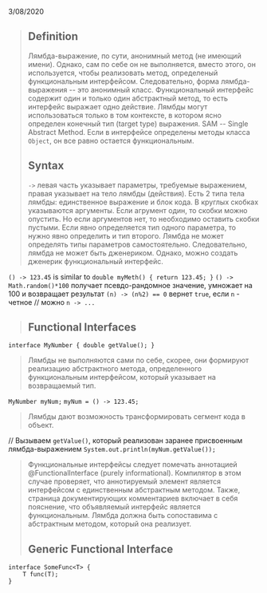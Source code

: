 3/08/2020
>## Definition
>Лямбда-выражение, по сути, анонимный метод (не имеющий имени). Однако, сам по себе он не выполняется, вместо этого, он используется, чтобы реализовать метод, определеный функциональным интерфейсом. Следовательно, форма лямбда-выражения -- это анонимный класс. 
>Функциональный интерфейс содержит один и только один абстрактный метод, то есть интерфейс выражает одно действие. Лямбды могут использоваться только в том контексте, в котором ясно определен конечный тип (target type) выражения. SAM -- Single Abstract Method.
>Если в интерфейсе определены методы класса `Object`, он все равно остается функциональным. 
>## Syntax
>`->` левая часть указывает параметры, требуемые выражением, правая указывает на тело лямбды (действия). 
>Есть 2 типа тела лямбды: единственное выражение и блок кода. 
>В круглых скобках указываются аргументы. Если агрумент один, то скобки можно опустить. Но если аргументов нет, то необходимо оставить скобки пустыми. 
>Если явно определяется тип одного параметра, то нужно явно определить и тип второго.
>Лямбда не может определять типы параметров самостоятельно. Следовательно, лямбда не может быть дженериком. Однако, можно создать дженерик функциональный интерфейс.

`() -> 123.45` is similar to `double myMeth() { return 123.45; }`
`() -> Math.random()*100` получает псевдо-рандомное значение, умножает на 100 и возвращает результат
`(n) -> (n%2) == 0` вернет `true`, если `n` - четное	// можно `n -> ...`
>## Functional Interfaces
`interface MyNumber { double getValue(); }`
>Лямбды не выполняются сами по себе, скорее, они формируют реализацию абстрактного метода, определенного функциональным интерфейсом, который указывает на возвращаемый тип. 

`MyNumber myNum;`
`myNum = () -> 123.45;`
>Лямбды дают возможность трансформировать сегмент кода в объект.

// Вызываем `getValue()`, который реализован заранее присвоенным лямбда-выражением
`System.out.println(myNum.getValue());`
> Функциональные интерфейсы следует помечать аннотацией @FunctionalInterface (purely informational). Компилятор в этом случае проверяет, что аннотируемый элемент является интерфейсом с единственным абстрактным методом. Также, страница документирующих комментариев включает в себя пояснение, что объявляемый интерфейс является функциональным.
> Лямбда должна быть сопоставима с абстрактным методом, который она реализует.
>## Generic Functional Interface

    interface SomeFunc<T> {
    	T func(T);
    }


<!--stackedit_data:
eyJoaXN0b3J5IjpbLTIwMzMzNjAzMywtMzg2MDA2MDA0XX0=
-->